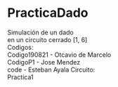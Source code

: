 # PracticaDado
Simulación de un dado\
en un circuito cerrado [1, 6]\
Codigos:\
Codigo190821 - Otcavio de Marcelo\
CodigoP1 - Jose Mendez\
code - Esteban Ayala
Circuito:\
Practica1
